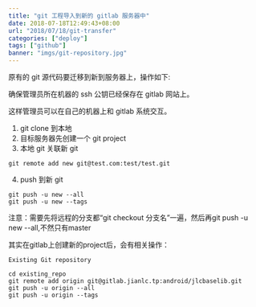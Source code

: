 ```yaml
---
title: "git 工程导入到新的 gitlab 服务器中"
date: 2018-07-18T12:49:43+08:00
url: "2018/07/18/git-transfer"
categories: ["deploy"]
tags: ["github"]
banner: "imgs/git-repository.jpg"
---
```


原有的 git 源代码要迁移到新到服务器上，操作如下:

<!--more-->
确保管理员所在机器的 ssh 公钥已经保存在 gitlab 网站上。

这样管理员可以在自己的机器上和 gitlab 系统交互。

1. git clone 到本地
2. 目标服务器先创建一个 git project
3. 本地 git 关联新 git   
```
git remote add new git@test.com:test/test.git
```
4. push 到新 git
```
git push -u new --all
git push -u new --tags
```

注意：需要先将远程的分支都“git checkout 分支名”一遍，然后再git push -u new --all,不然只有master

其实在gitlab上创建新的project后，会有相关操作：
```
Existing Git repository

cd existing_repo
git remote add origin git@gitlab.jianlc.tp:android/jlcbaselib.git
git push -u origin --all
git push -u origin --tags
```
<!--more-->

